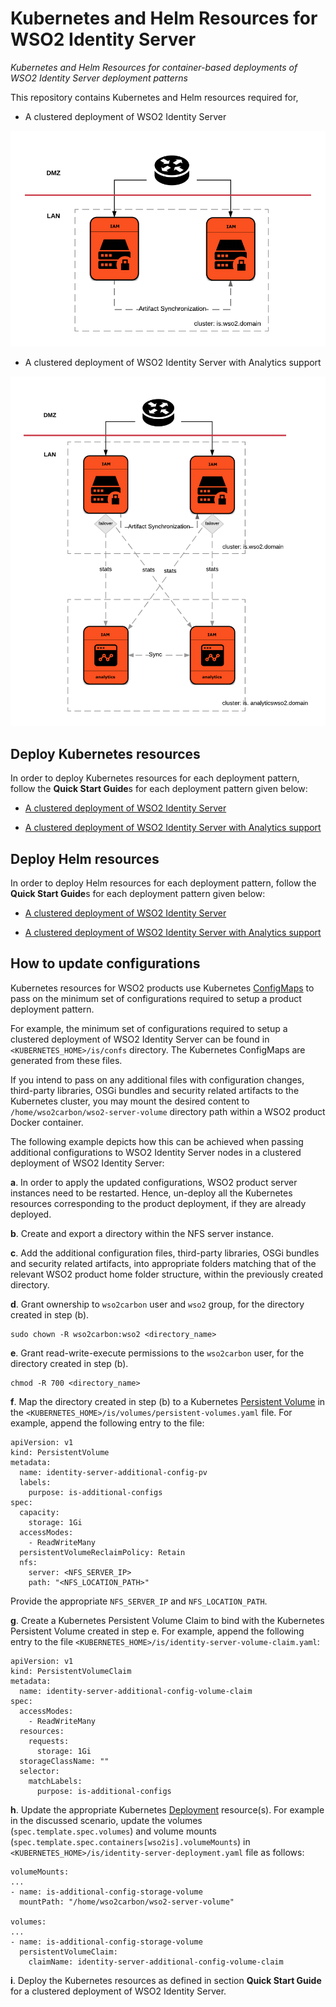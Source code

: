 # Kubernetes and Helm Resources for WSO2 Identity Server
*Kubernetes and Helm Resources for container-based deployments of WSO2 Identity Server deployment patterns*

This repository contains Kubernetes and Helm resources required for,

* A clustered deployment of WSO2 Identity Server

![A clustered deployment WSO2 Identity Server](is/is.png)

* A clustered deployment of WSO2 Identity Server with Analytics support

![A clustered deployment WSO2 Identity Server with Identity Server Analytics support](is-with-analytics/is-with-analytics.png)

## Deploy Kubernetes resources

In order to deploy Kubernetes resources for each deployment pattern, follow the **Quick Start Guide**s for each deployment pattern
given below:

* [A clustered deployment of WSO2 Identity Server](is/README.md)

* [A clustered deployment of WSO2 Identity Server with Analytics support](is-with-analytics/README.md)

## Deploy Helm resources

In order to deploy Helm resources for each deployment pattern, follow the **Quick Start Guide**s for each deployment pattern
given below:

* [A clustered deployment of WSO2 Identity Server](helm/is/README.md)

* [A clustered deployment of WSO2 Identity Server with Analytics support](helm/is-with-analytics/README.md)

## How to update configurations

Kubernetes resources for WSO2 products use Kubernetes [ConfigMaps](https://kubernetes.io/docs/tasks/configure-pod-container/configure-pod-configmap/)
to pass on the minimum set of configurations required to setup a product deployment pattern.

For example, the minimum set of configurations required to setup a clustered deployment of WSO2 Identity Server can be found
in `<KUBERNETES_HOME>/is/confs` directory. The Kubernetes ConfigMaps are generated from these files.

If you intend to pass on any additional files with configuration changes, third-party libraries, OSGi bundles and security
related artifacts to the Kubernetes cluster, you may mount the desired content to `/home/wso2carbon/wso2-server-volume` directory path within
a WSO2 product Docker container.

The following example depicts how this can be achieved when passing additional configurations to WSO2 Identity Server nodes
in a clustered deployment of WSO2 Identity Server:

**a**. In order to apply the updated configurations, WSO2 product server instances need to be restarted. Hence, un-deploy all the Kubernetes resources
corresponding to the product deployment, if they are already deployed.

**b**. Create and export a directory within the NFS server instance.
   
**c**. Add the additional configuration files, third-party libraries, OSGi bundles and security related artifacts, into appropriate
folders matching that of the relevant WSO2 product home folder structure, within the previously created directory.

**d**. Grant ownership to `wso2carbon` user and `wso2` group, for the directory created in step (b).
      
   ```
   sudo chown -R wso2carbon:wso2 <directory_name>
   ```
      
**e**. Grant read-write-execute permissions to the `wso2carbon` user, for the directory created in step (b).
      
   ```
   chmod -R 700 <directory_name>
   ```

**f**. Map the directory created in step (b) to a Kubernetes [Persistent Volume](https://kubernetes.io/docs/concepts/storage/persistent-volumes/)
in the `<KUBERNETES_HOME>/is/volumes/persistent-volumes.yaml` file. For example, append the following entry to the file:

```
apiVersion: v1
kind: PersistentVolume
metadata:
  name: identity-server-additional-config-pv
  labels:
    purpose: is-additional-configs
spec:
  capacity:
    storage: 1Gi
  accessModes:
    - ReadWriteMany
  persistentVolumeReclaimPolicy: Retain
  nfs:
    server: <NFS_SERVER_IP>
    path: "<NFS_LOCATION_PATH>"
```

Provide the appropriate `NFS_SERVER_IP` and `NFS_LOCATION_PATH`.

**g**. Create a Kubernetes Persistent Volume Claim to bind with the Kubernetes Persistent Volume created in step e. For example, append the following entry
to the file `<KUBERNETES_HOME>/is/identity-server-volume-claim.yaml`:

```
apiVersion: v1
kind: PersistentVolumeClaim
metadata:
  name: identity-server-additional-config-volume-claim
spec:
  accessModes:
    - ReadWriteMany
  resources:
    requests:
      storage: 1Gi
  storageClassName: ""
  selector:
    matchLabels:
      purpose: is-additional-configs
```

**h**. Update the appropriate Kubernetes [Deployment](https://kubernetes.io/docs/concepts/workloads/controllers/deployment/) resource(s).
For example in the discussed scenario, update the volumes (`spec.template.spec.volumes`) and volume mounts (`spec.template.spec.containers[wso2is].volumeMounts`) in
`<KUBERNETES_HOME>/is/identity-server-deployment.yaml` file as follows:

```
volumeMounts:
...
- name: is-additional-config-storage-volume
  mountPath: "/home/wso2carbon/wso2-server-volume"

volumes:
...
- name: is-additional-config-storage-volume
  persistentVolumeClaim:
    claimName: identity-server-additional-config-volume-claim
```

**i**. Deploy the Kubernetes resources as defined in section **Quick Start Guide** for a clustered deployment of WSO2 Identity Server.
